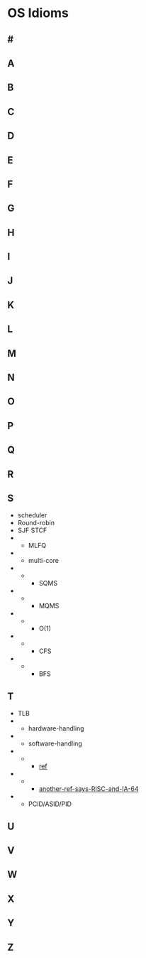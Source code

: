 # OS Idioms

## \#



## A


## B



## C


## D



## E


## F



## G


## H



## I



## J



## K


## L



## M



## N



## O


## P



## Q



## R



## S
* scheduler
* Round-robin
* SJF STCF
* + MLFQ
* + multi-core
* + - SQMS
* + - MQMS
* + - O(1)
* + - CFS
* + - BFS


## T
* TLB
* + hardware-handling
* + software-handling 
* + - [ref](https://en.wikipedia.org/wiki/Translation_lookaside_buffer#TLB-miss_handling)
* + - [another-ref-says-RISC-and-IA-64](http://www.informit.com/articles/article.aspx?p=29961&seqNum=4)
* + PCID/ASID/PID


## U

## V



## W



## X



## Y



## Z

